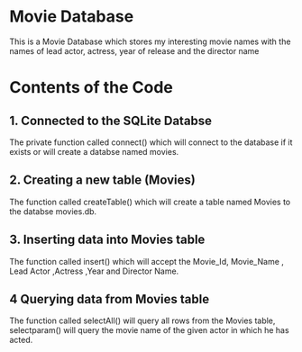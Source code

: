 # Movie Database 
This is a Movie Database which stores my interesting movie names with the names of lead actor, actress, year of release and the director name

# Contents of the Code

## 1. Connected to the SQLite Databse
The private function called connect() which will connect to the database if it exists or will create a databse named movies.

## 2. Creating a new table (Movies)
The function called createTable() which will create a table named Movies to the databse movies.db.

## 3. Inserting data into Movies table
The function called insert() which will accept the Movie_Id, Movie_Name , Lead Actor ,Actress ,Year and Director Name.

## 4 Querying data from Movies table
The function called selectAll() will query all rows from the Movies table, selectparam() will query the movie name of the given actor in which he has acted.
